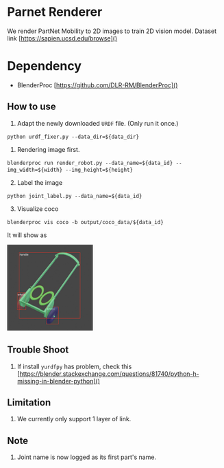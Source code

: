 # Parnet Renderer

We render PartNet Mobility to 2D images to train 2D vision model. Dataset link [https://sapien.ucsd.edu/browse]()

# Dependency

- BlenderProc [https://github.com/DLR-RM/BlenderProc]()

## How to use

1. Adapt the newly downloaded `URDF` file. (Only run it once.)
```
python urdf_fixer.py --data_dir=${data_dir}
```
 
1. Rendering image first.
```
blenderproc run render_robot.py --data_name=${data_id} --img_width=${width} --img_height=${height}
```

2. Label the image
```
python joint_label.py --data_name=${data_id}
```

3. Visualize coco
```
blenderproc vis coco -b output/coco_data/${data_id}
```

It will show as 

<img src="./media/coco_vis.png" width="200" height="200" />

## Trouble Shoot

1. If install `yurdfpy` has problem, check this [https://blender.stackexchange.com/questions/81740/python-h-missing-in-blender-python]()


## Limitation
1. We currently only support 1 layer of link.

## Note
1. Joint name is now logged as its first part's name.